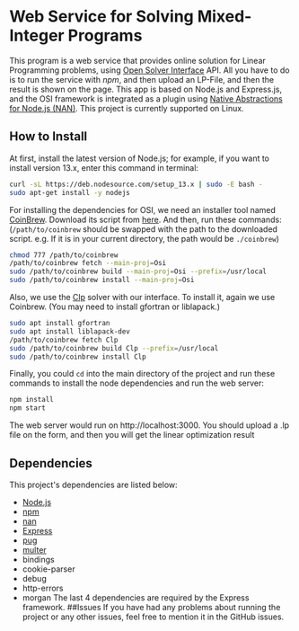 # Web Service for Solving Mixed-Integer Programs
This program is a web service that provides online solution for Linear Programming problems, using [Open Solver Interface](https://github.com/coin-or/Osi) API.
All you have to do is to run the service with *npm*, and then upload an LP-File, and then the result is shown on the page.
This app is based on Node.js and Express.js, and the OSI framework is integrated as a plugin using [Native Abstractions for Node.js (NAN)](https://github.com/nodejs/nan).
This project is currently supported on Linux.
## How to Install
At first, install the latest version of Node.js; for example, if you want to install version 13.x, enter this command in terminal: 
```bash
curl -sL https://deb.nodesource.com/setup_13.x | sudo -E bash -
sudo apt-get install -y nodejs
```
For installing the dependencies for OSI, we need an installer tool named [CoinBrew](https://coin-or.github.io/coinbrew/). Download its script from [here](https://raw.githubusercontent.com/coin-or/coinbrew/master/coinbrew).
And then, run these commands: (`/path/to/coinbrew` should be swapped with the path to the downloaded script. e.g. If it is in your current directory, the path would be `./coinbrew`)
```bash
chmod 777 /path/to/coinbrew
/path/to/coinbrew fetch --main-proj=Osi
sudo /path/to/coinbrew build --main-proj=Osi --prefix=/usr/local
sudo /path/to/coinbrew install --main-proj=Osi
```
Also, we use the [Clp](https://www.github.com/coin-or/Clp) solver with our interface. To install it, again we use Coinbrew. (You may need to install gfortran or liblapack.)
```bash
sudo apt install gfortran
sudo apt install liblapack-dev
/path/to/coinbrew fetch Clp
sudo /path/to/coinbrew build Clp --prefix=/usr/local
sudo /path/to/coinbrew install Clp
```
Finally, you could `cd` into the main directory of the project and run these commands to install the node dependencies and run the web server:
```bash
npm install
npm start
```
The web server would run on http://localhost:3000. You should upload a .lp file on the form, and then you will get the linear optimization result
## Dependencies
This project's dependencies are listed below:
- [Node.js](https://github.com/nodejs/node)
- [npm](https://github.com/npm/cli)
- [nan](https://github.com/nodejs/nan)
- [Express](https://github.com/expressjs/express)
- [pug](https://github.com/pugjs/pug)
- [multer](https://github.com/expressjs/multer)
- bindings
- cookie-parser
- debug
- http-errors
- morgan
The last 4 dependencies are required by the Express framework.
##Issues
If you have had any problems about running the project or any other issues, feel free to mention it in the GitHub issues.
